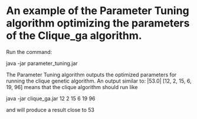# An example of the Parameter Tuning algorithm optimizing the parameters of the Clique_ga algorithm.

Run the command:

java -jar parameter_tuning.jar

The Parameter Tuning algorithm outputs the optimized parameters for running the clique genetic algorithm.
An output similar to: |53.0| [12, 2, 15, 6, 19, 96] means that the clique algorithm should run like

java -jar clique_ga.jar 12 2 15 6 19 96

and will produce a result close to 53
